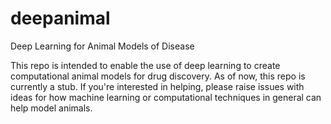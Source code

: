 # deepanimal
Deep Learning for Animal Models of Disease

This repo is intended to enable the use of deep learning to create computational animal models for drug discovery. As of now, this repo is currently a stub. If you're interested in helping, please raise issues with ideas for how machine learning or computational techniques in general can help model animals.
